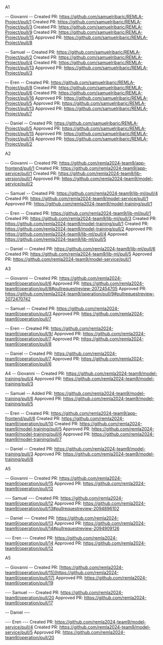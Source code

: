 A1

-- Giovanni --
Created PR: https://github.com/samuelribaric/REMLA-Project/pull/1
Created PR: https://github.com/samuelribaric/REMLA-Project/pull/3
Created PR: https://github.com/samuelribaric/REMLA-Project/pull/9
Created PR: https://github.com/samuelribaric/REMLA-Project/pull/15
Approved PR: https://github.com/samuelribaric/REMLA-Project/pull/8

-- Samuel --
Created PR: https://github.com/samuelribaric/REMLA-Project/pull/2
Created PR: https://github.com/samuelribaric/REMLA-Project/pull/4
Created PR: https://github.com/samuelribaric/REMLA-Project/pull/13
Approved PR: https://github.com/samuelribaric/REMLA-Project/pull/3


-- Eren --
Created PR: https://github.com/samuelribaric/REMLA-Project/pull/8
Created PR: https://github.com/samuelribaric/REMLA-Project/pull/6
Created PR: https://github.com/samuelribaric/REMLA-Project/pull/16
Approved PR: https://github.com/samuelribaric/REMLA-Project/pull/5
Approved PR: https://github.com/samuelribaric/REMLA-Project/pull/13
Approved PR: https://github.com/samuelribaric/REMLA-Project/pull/7

-- Daniel --
Created PR: https://github.com/samuelribaric/REMLA-Project/pull/5
Approved PR: https://github.com/samuelribaric/REMLA-Project/pull/15
Approved PR: https://github.com/samuelribaric/REMLA-Project/pull/14
Approved PR: https://github.com/samuelribaric/REMLA-Project/pull/2


A2

-- Giovanni --
Created PR: https://github.com/remla2024-team9/app-frontend/pull/1
Created PR: https://github.com/remla2024-team9/app-service/pull/1
Created PR: https://github.com/remla2024-team9/lib-version/pull/1
Approved PR: https://github.com/remla2024-team9/model-service/pull/2


-- Samuel --
Created PR: https://github.com/remla2024-team9/lib-ml/pull/4
Created PR: https://github.com/remla2024-team9/model-service/pull/1
Approved PR: https://github.com/remla2024-team9/model-training/pull/1

-- Eren --
Created PR: https://github.com/remla2024-team9/lib-ml/pull/1
Created PR: https://github.com/remla2024-team9/lib-ml/pull/3
Created PR: https://github.com/remla2024-team9/model-training/pull/1
Created PR: https://github.com/remla2024-team9/model-training/pull/2
Approved PR: https://github.com/remla2024-team9/lib-ml/pull/4
Approved: https://github.com/remla2024-team9/lib-ml/pull/5

-- Daniel --
Created PR: https://github.com/remla2024-team9/lib-ml/pull/6
Created PR: https://github.com/remla2024-team9/lib-ml/pull/5
Approved PR: https://github.com/remla2024-team9/model-service/pull/1


A3

-- Giovanni --
Created PR: https://github.com/remla2024-team9/operation/pull/6
Approved PR: https://github.com/remla2024-team9/operation/pull/8#pullrequestreview-2072454705
Approved PR: https://github.com/remla2024-team9/operation/pull/9#pullrequestreview-2072470742

-- Samuel --
Created PR: https://github.com/remla2024-team9/operation/pull/3
Approved PR: https://github.com/remla2024-team9/operation/pull/7

-- Eren --
Created PR: https://github.com/remla2024-team9/operation/pull/9/
Approved PR: https://github.com/remla2024-team9/operation/pull/7
Approved PR: https://github.com/remla2024-team9/operation/pull/8

-- Daniel --
Created PR: https://github.com/remla2024-team9/operation/pull/7
Approved PR: https://github.com/remla2024-team9/operation/pull/6


A4
-- Giovanni --
Created PR: https://github.com/remla2024-team9/model-training/pull/4
Approved PR: https://github.com/remla2024-team9/model-training/pull/3


-- Samuel --
Added PR: https://github.com/remla2024-team9/model-training/pull/6
Approved PR: https://github.com/remla2024-team9/model-training/pull/5

-- Eren --
Created PR: https://github.com/remla2024-team9/app-frontend/pull/6
Created PR: https://github.com/remla2024-team9/operation/pull/10
Created PR: https://github.com/remla2024-team9/model-training/pull/5
Approved PR: https://github.com/remla2024-team9/model-training/pull/6
Approved PR: https://github.com/remla2024-team9/model-training/pull/7

-- Daniel --
Created PR: https://github.com/remla2024-team9/model-training/pull/3
Approved PR: https://github.com/remla2024-team9/model-training/pull/8

A5

-- Giovanni --
Created PR: https://github.com/remla2024-team9/operation/pull/15
Approved PR: https://github.com/remla2024-team9/operation/pull/12

--- Samuel ---
Created PR: https://github.com/remla2024-team9/operation/pull/12
Approved PR: https://github.com/remla2024-team9/operation/pull/13#pullrequestreview-2094896102


-- Daniel ---
Created PR: https://github.com/remla2024-team9/operation/pull/13
Approved PR: https://github.com/remla2024-team9/operation/pull/14#pullrequestreview-2094909126

--- Eren ---
Created PR: https://github.com/remla2024-team9/operation/pull/14
Approved PR: https://github.com/remla2024-team9/operation/pull/12

A5

-- Giovanni --
Created PR: [https://github.com/remla2024-team9/operation/pull/15](https://github.com/remla2024-team9/operation/pull/17)
Approved PR: https://github.com/remla2024-team9/operation/pull/19

--- Samuel ---
Created PR: https://github.com/remla2024-team9/operation/pull/20
Approved PR: https://github.com/remla2024-team9/operation/pull/17

-- Daniel ---

--- Eren ---
Created PR: https://github.com/remla2024-team9/model-service/pull/4
Created PR: https://github.com/remla2024-team9/model-service/pull/5
Approved PR: https://github.com/remla2024-team9/operation/pull/20








